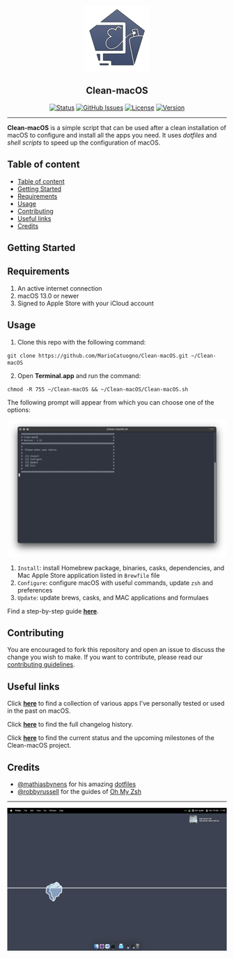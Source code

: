 <p align="center">
  <a href="https://github.com/MarioCatuogno/Clean-macOS">
 <img width=150px src="https://raw.githubusercontent.com/MarioCatuogno/Clean-macOS/master/img/logo_clean_macos.png" alt="Clean-macOS logo"></a>
</p>

<h2 align="center">Clean-macOS</h2>

<div align="center">

[![Status](https://img.shields.io/github/last-commit/MarioCatuogno/Clean-macOS.svg?style=flat-square)](https://github.com/MarioCatuogno/Clean-macOS/commits/master)
[![GitHub
Issues](https://img.shields.io/github/issues/MarioCatuogno/Clean-macOS.svg?style=flat-square)](https://github.com/MarioCatuogno/Clean-macOS/issues)
[![License](https://img.shields.io/badge/license-MIT-orange.svg?style=flat-square)](https://github.com/MarioCatuogno/Clean-macOS/blob/master/LICENSE)
[![Version](https://img.shields.io/github/v/release/MarioCatuogno/Clean-macOS.svg?style=flat-square)](https://github.com/MarioCatuogno/Clean-macOS/releases)

</div>

---

__Clean-macOS__ is a simple script that can be used after a clean installation
of macOS to configure and install all the apps you need. It uses _dotfiles_ and
_shell scripts_ to speed up the configuration of macOS.

## Table of content

- [Table of content](#table-of-content)
- [Getting Started](#getting-started)
- [Requirements](#requirements)
- [Usage](#usage)
- [Contributing](#contributing)
- [Useful links](#useful-links)
- [Credits](#credits)

## Getting Started

## Requirements

1. An active internet connection
2. macOS 13.0 or newer
3. Signed to Apple Store with your iCloud account

## Usage

1. Clone this repo with the following command:

  ```shell
  git clone https://github.com/MarioCatuogno/Clean-macOS.git ~/Clean-macOS
  ```

2. Open __Terminal.app__ and run the command:

  ```shell
  chmod -R 755 ~/Clean-macOS && ~/Clean-macOS/Clean-macOS.sh
  ```

The following prompt will appear from which you can choose one of the options:

<p align="center">
  <a href="https://github.com/MarioCatuogno/Clean-macOS">
  <img width=600px src="https://raw.githubusercontent.com/MarioCatuogno/Clean-macOS/master/img/scrn_cleanmacos_terminal.png" alt="Clean-macOS terminal"><br></a>
</p>

1. `Install`: install Homebrew package, binaries, casks, dependencies, and Mac
   Apple Store application listed in `Brewfile` file
2. `Configure`: configure macOS with useful commands, update `zsh` and preferences
3. `Update`: update brews, casks, and MAC applications and formulaes

Find a step-by-step guide
[__here__](https://github.com/MarioCatuogno/Clean-macOS/blob/master/doc/SETUP.md).

## Contributing

You are encouraged to fork this repository and open an issue to discuss the
change you wish to make. If you want to contribute, please read our
[contributing guidelines](https://github.com/MarioCatuogno/Clean-macOS/blob/master/doc/CONTRIBUTING.md).

## Useful links

Click
[__here__](https://github.com/MarioCatuogno/Clean-macOS/blob/master/doc/APPLIST.md)
to find a collection of various apps I've personally tested or used in the past
on macOS.

Click
[__here__](https://github.com/MarioCatuogno/Clean-macOS/blob/master/doc/CHANGELOG.md)
to find the full changelog history.

Click [__here__](https://github.com/MarioCatuogno/Clean-macOS/projects/8) to
find the current status and the upcoming milestones of the Clean-macOS project.

## Credits

- [@mathiasbynens](https://github.com/mathiasbynens) for his amazing
  [dotfiles](https://github.com/mathiasbynens/dotfiles)
- [@robbyrussell](https://github.com/robbyrussell) for the guides of [Oh My
  Zsh](https://github.com/robbyrussell/oh-my-zsh)

---

<p align="center">
  <a href="https://github.com/MarioCatuogno/Clean-macOS">
  <img width=600px src="https://raw.githubusercontent.com/MarioCatuogno/Clean-macOS/master/img/scrn_mydesktop.png" alt="Clean-macOS desktop"><br></a>
</p>
